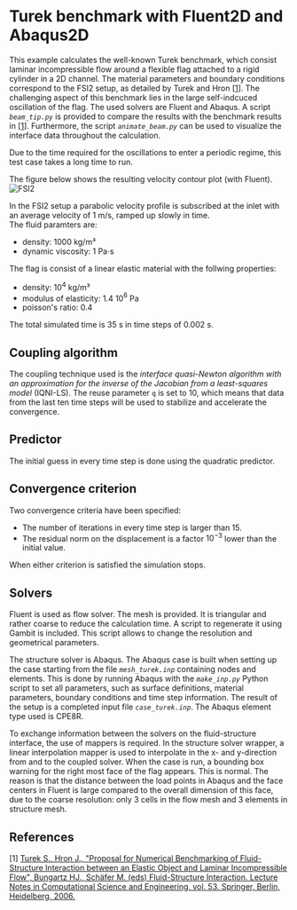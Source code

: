 # Turek benchmark with Fluent2D and Abaqus2D

This example calculates the well-known Turek benchmark, which consist laminar incompressible flow around a flexible flag attached to a rigid cylinder in a 2D channel.
The material parameters and boundary conditions correspond to the FSI2 setup, as detailed by Turek and Hron [[1](#1)].
The challenging aspect of this benchmark lies in the large self-indcuced oscillation of the flag.
The used solvers are Fluent and Abaqus.
A script _`beam_tip.py`_ is provided to compare the results with the benchmark results in [[1](#1)].
Furthermore, the script _`animate_beam.py`_ can be used to visualize the interface data throughout the calculation.

Due to the time required for the oscillations to enter a periodic regime, this test case takes a long time to run.

The figure below shows the resulting velocity contour plot (with Fluent).
![FSI2](images/turek_fsi2_velocity.gif "Velocity animation of FSI2 setup produced with Fluent")

In the FSI2 setup a parabolic velocity profile is subscribed at the inlet with an average velocity of 1 m/s, ramped up slowly in time.  
The fluid paramters are: 

-   density: 1000 kg/m³
-   dynamic viscosity: 1 Pa$\cdot$s

The flag is consist of a linear elastic material with the follwing properties:

-   density: 10$^4$ kg/m³
-   modulus of elasticity: 1.4 10$^6$ Pa
-   poisson's ratio: 0.4

The total simulated time is 35 s in time steps of 0.002 s.

## Coupling algorithm

The coupling technique used is the *interface quasi-Newton algorithm with an approximation for the inverse of the Jacobian from a least-squares model* (IQNI-LS).
The reuse parameter `q` is set to 10, which means that data from the last ten time steps will be used to stabilize and accelerate the convergence.

## Predictor

The initial guess in every time step is done using the quadratic predictor.

## Convergence criterion

Two convergence criteria have been specified:

-   The number of iterations in every time step is larger than 15.
-   The residual norm on the displacement is a factor $10^{-3}$ lower than the initial value.
 
When either criterion is satisfied the simulation stops.

## Solvers

Fluent is used as flow solver.
The mesh is provided. It is triangular and rather coarse to reduce the calculation time.
A script to regenerate it using Gambit is included. This script allows to change the resolution and geometrical parameters.

The structure solver is Abaqus.
The Abaqus case is built when setting up the case starting from the file *`mesh_turek.inp`* containing nodes and elements. 
This is done by running Abaqus with the *`make_inp.py`* Python script to set all parameters, such as surface definitions, material parameters, boundary conditions and time step information.
The result of the setup is a completed input file *`case_turek.inp`*.
The Abaqus element type used is CPE8R.

To exchange information between the solvers on the fluid-structure interface, the use of mappers is required.
In the structure solver wrapper, a linear interpolation mapper is used to interpolate in the x- and y-direction from and to the coupled solver.
When the case is run, a bounding box warning for the right most face of the flag appears.
This is normal.
The reason is that the distance between the load points in Abaqus and the face centers in Fluent is large compared to the overall dimension of this face, 
due to the coarse resolution: only 3 cells in the flow mesh and 3 elements in structure mesh.

## References
<a id="1">[1]</a> 
[Turek S., Hron J., "Proposal for Numerical Benchmarking of Fluid-Structure Interaction between an Elastic Object and Laminar Incompressible Flow", Bungartz HJ., Schäfer M. (eds) Fluid-Structure Interaction. Lecture Notes in Computational Science and Engineering, vol. 53. Springer, Berlin, Heidelberg, 2006.](https://doi.org/10.1007/3-540-34596-5_15)